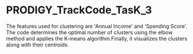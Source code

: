 # PRODIGY_TrackCode_TasK_3
The features used for clustering are 'Annual Income' and 'Spending Score'. The code determines the optimal number of clusters using the elbow method and applies the K-means algorithm.Finally, it visualizes the clusters along with their centroids.
